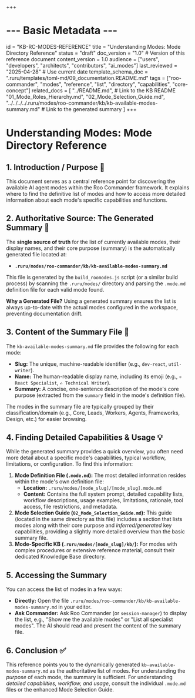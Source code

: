 +++
# --- Basic Metadata ---
id = "KB-RC-MODES-REFERENCE"
title = "Understanding Modes: Mode Directory Reference"
status = "draft"
doc_version = "1.0" # Version of this reference document
content_version = 1.0
audience = ["users", "developers", "architects", "contributors", "ai_modes"]
last_reviewed = "2025-04-28" # Use current date
template_schema_doc = ".ruru/templates/toml-md/09_documentation.README.md"
tags = ["roo-commander", "modes", "reference", "list", "directory", "capabilities", "core-concept"]
related_docs = [
    "../README.md", # Link to the KB README
    "01_Mode_Roles_Hierarchy.md",
    "02_Mode_Selection_Guide.md",
    "../../../../.ruru/modes/roo-commander/kb/kb-available-modes-summary.md" # Link to the generated summary
    ]
+++

# Understanding Modes: Mode Directory Reference

## 1. Introduction / Purpose 🎯

This document serves as a central reference point for discovering the available AI agent modes within the Roo Commander framework. It explains where to find the definitive list of modes and how to access more detailed information about each mode's specific capabilities and functions.

## 2. Authoritative Source: The Generated Summary 📌

The **single source of truth** for the list of currently available modes, their display names, and their core purpose (summary) is the automatically generated file located at:

*   **`.ruru/modes/roo-commander/kb/kb-available-modes-summary.md`**

This file is generated by the `build_roomodes.js` script (or a similar build process) by scanning the `.ruru/modes/` directory and parsing the `.mode.md` definition file for each valid mode found.

**Why a Generated File?**
Using a generated summary ensures the list is always up-to-date with the actual modes configured in the workspace, preventing documentation drift.

## 3. Content of the Summary File 📄

The `kb-available-modes-summary.md` file provides the following for each mode:

*   **Slug:** The unique, machine-readable identifier (e.g., `dev-react`, `util-writer`).
*   **Name:** The human-readable display name, including its emoji (e.g., `⚛️ React Specialist`, `✍️ Technical Writer`).
*   **Summary:** A concise, one-sentence description of the mode's core purpose (extracted from the `summary` field in the mode's definition file).

The modes in the summary file are typically grouped by their classification/domain (e.g., Core, Leads, Workers, Agents, Frameworks, Design, etc.) for easier browsing.

## 4. Finding Detailed Capabilities & Usage 💡

While the generated summary provides a quick overview, you often need more detail about a specific mode's capabilities, typical workflow, limitations, or configuration. To find this information:

1.  **Mode Definition File (`.mode.md`):** The most detailed information resides within the mode's own definition file:
    *   **Location:** `.ruru/modes/[mode_slug]/[mode_slug].mode.md`
    *   **Content:** Contains the full system prompt, detailed capability lists, workflow descriptions, usage examples, limitations, rationale, tool access, file restrictions, and metadata.
2.  **Mode Selection Guide (`02_Mode_Selection_Guide.md`):** This guide (located in the same directory as this file) includes a section that lists modes along with their core purpose and *inferred/generated* key capabilities, providing a slightly more detailed overview than the basic summary file.
3.  **Mode-Specific KB (`.ruru/modes/[mode_slug]/kb/`):** For modes with complex procedures or extensive reference material, consult their dedicated Knowledge Base directory.

## 5. Accessing the Summary

You can access the list of modes in a few ways:

*   **Directly:** Open the file `.ruru/modes/roo-commander/kb/kb-available-modes-summary.md` in your editor.
*   **Ask Commander:** Ask Roo Commander (or `session-manager`) to display the list, e.g., "Show me the available modes" or "List all specialist modes". The AI should read and present the content of the summary file.

## 6. Conclusion ✅

This reference points you to the dynamically generated `kb-available-modes-summary.md` as the authoritative list of modes. For understanding the *purpose* of each mode, the summary is sufficient. For understanding *detailed capabilities, workflow, and usage*, consult the individual `.mode.md` files or the enhanced Mode Selection Guide.
